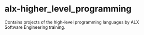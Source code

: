 # alx-higher_level_programming
Contains projects of the high-level programming languages by ALX Software Engineering training.
